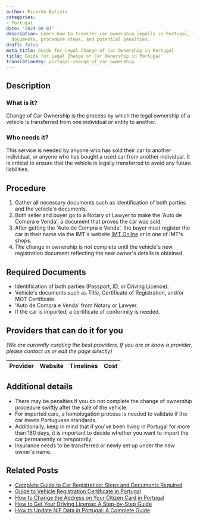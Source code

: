 ```yaml
---
author: Ricardo Batista
categories:
- Portugal
date: '2024-06-07'
description: Learn how to transfer car ownership legally in Portugal, including required
  documents, procedure steps, and potential penalties.
draft: false
meta_title: Guide for Legal Change of Car Ownership in Portugal
title: Guide for Legal Change of Car Ownership in Portugal
translationKey: portugal-change_of_car_ownership
---
```


## Description
### What is it?
Change of Car Ownership is the process by which the legal ownership of a vehicle is transferred from one individual or entity to another.

### Who needs it?
This service is needed by anyone who has sold their car to another individual, or anyone who has bought a used car from another individual. It is critical to ensure that the vehicle is legally transferred to avoid any future liabilities.

## Procedure
1. Gather all necessary documents such as identification of both parties and the vehicle's documents. 
2. Both seller and buyer go to a Notary or Lawyer to make the 'Auto de Compra e Venda', a document that proves the car was sold.
3. After getting the 'Auto de Compra e Venda', the buyer must register the car in their name via the IMT's website [IMT Online](https://servicos.imt-ip.pt/) or in one of IMT's shops. 
4. The change in ownership is not complete until the vehicle's new registration document reflecting the new owner's details is obtained.

## Required Documents
- Identification of both parties (Passport, ID, or Driving Licence).
- Vehicle's documents such as Title, Certificate of Registration, and/or MOT Certificate.
- 'Auto de Compra e Venda' from Notary or Lawyer.
- If the car is imported, a certificate of conformity is needed.

## Providers that can do it for you

_(We are currently curating the best providers. If you are or know a provider, please contact us or edit the page directly)_

| Provider        |     Website     |     Timelines    |       Cost      |
| :-------------: | :-------------: |  :-------------: | :-------------: |

## Additional details
- There may be penalties if you do not complete the change of ownership procedure swiftly after the sale of the vehicle.
- For imported cars, a homologation process is needed to validate if the car meets Portuguese standards.
- Additionally, keep in mind that if you've been living in Portugal for more than 180 days, it is important to decide whether you want to import the car permanently or temporarily. 
- Insurance needs to be transferred or newly set up under the new owner's name.
## Related Posts

- [Complete Guide to Car Registration: Steps and Documents Required](https://tramitit.com/guides/portugal/request_for_car_registration/)
- [Guide to Vehicle Registration Certificate in Portugal](https://tramitit.com/guides/portugal/request_for_registration_certificate/)
- [How to Change the Address on Your Citizen Card in Portugal](https://tramitit.com/guides/portugal/change_of_address_on_citizen_card/)
- [How to Get Your Driving License: A Step-by-Step Guide](https://tramitit.com/guides/portugal/request_for_driving_license/)
- [How to Update NIF Data in Portugal: A Complete Guide](https://tramitit.com/guides/portugal/request_for_change_of_nif_data/)